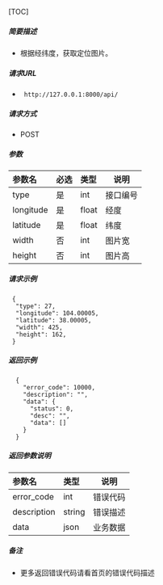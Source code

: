 

[TOC]
    
##### 简要描述

- 根据经纬度，获取定位图片。

##### 请求URL
- ` http://127.0.0.1:8000/api/`
  
##### 请求方式
- POST 

##### 参数

|参数名|必选|类型|说明|
|:----    |:---|:----- |-----   |
|type |是  |int | 接口编号    |
|longitude |是  |float | 经度    |
|latitude |是  |float | 纬度    |
|width |否  |int | 图片宽    |
|height |否  |int | 图片高    |

##### 请求示例

```
 {
  "type": 27,
  "longitude": 104.00005,
  "latitude": 38.00005,
  "width": 425,
  "height": 162,
 } 
```

##### 返回示例 

``` 
  {
    "error_code": 10000,
    "description": "",
    "data": {
      "status": 0,
      "desc": "",
      "data": []
    }
  }
```

##### 返回参数说明 

|参数名|类型|说明|
|:-----  |:-----|-----                           |
|error_code |int   |错误代码  |
|description|string|错误描述|
|data|json|业务数据|

##### 备注 

- 更多返回错误代码请看首页的错误代码描述







